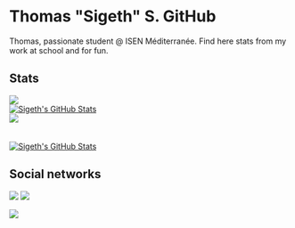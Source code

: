 # Thomas "Sigeth" S. GitHub

Thomas, passionate student @ ISEN Méditerranée. Find here stats from my work at school and for fun.

## Stats
<div id="stats">
  <a href="https://github.com/Sigeth">
    <img align="center" src="https://github-readme-stats.vercel.app/api/top-langs/?username=Sigeth&title_color=ffffff&text_color=c9cacc&icon_color=2bbc8a&bg_color=642eda&size_weight=1&count_weight=2&layout=pie&langs_count=20" />
  </a>
  <br>
  <a href="https://github.com/Sigeth">
    <img align="center" src="https://github-readme-stats.vercel.app/api?username=Sigeth&show_icons=true&line_height=27&count_private=true&title_color=ffffff&text_color=c9cacc&icon_color=2bbc8a&bg_color=642eda" alt="Sigeth's GitHub Stats" />
  </a>
  <br>
  <a href="http://github.com/Sigeth">
    <img src="https://github-readme-streak-stats.herokuapp.com/?user=Sigeth&stroke=ffffff&title_color=ffffff&text_color=c9cacc&icon_color=2bbc8a&background=642eda&ring=da70d6&fire=da70d6&currStreakNum=ffffff&currStreakLabel=da70d6&sideNums=ffffff&sideLabels=ffffff&dates=ffffff&hide_border=true" />
  </a>
</div>
<br><br>
<a href="https://wakatime.com/@Sigeth">
  <img align="center" src="https://github-readme-stats.vercel.app/api/wakatime?username=@Sigeth&title_color=ffffff&text_color=c9cacc&icon_color=2bbc8a&bg_color=642eda&langs_count=20" alt="Sigeth's GitHub Stats" />
</a>


## Social networks
![](https://img.shields.io/twitter/follow/TSigeth?style=social)
![](https://img.shields.io/youtube/channel/subscribers/UC-kdZAQBM7sfqHNrL3RFscA?style=social)


![](https://hit.yhype.me/github/profile?user_id=52868615)
<!-- Resources -->
<!-- Icons: https://simpleicons.org/ -->
<!-- GitHub Stats: https://github.com/anuraghazra/github-readme-stats -->
<!-- Emojis: https://emojipedia.org/emoji/ -->
<!-- HTML Emojis: https://www.fileformat.info/index.htm -->
<!-- Shields: https://shields.io/ -->
<!-- Awesome GitHub Profile README: https://github.com/abhisheknaiidu/awesome-github-profile-readme -->
